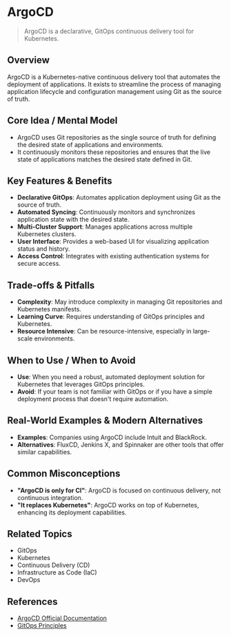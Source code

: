 # ArgoCD

> ArgoCD is a declarative, GitOps continuous delivery tool for Kubernetes.

## Overview
ArgoCD is a Kubernetes-native continuous delivery tool that automates the deployment of applications. It exists to streamline the process of managing application lifecycle and configuration management using Git as the source of truth.

## Core Idea / Mental Model
- ArgoCD uses Git repositories as the single source of truth for defining the desired state of applications and environments.
- It continuously monitors these repositories and ensures that the live state of applications matches the desired state defined in Git.

## Key Features & Benefits
- **Declarative GitOps**: Automates application deployment using Git as the source of truth.
- **Automated Syncing**: Continuously monitors and synchronizes application state with the desired state.
- **Multi-Cluster Support**: Manages applications across multiple Kubernetes clusters.
- **User Interface**: Provides a web-based UI for visualizing application status and history.
- **Access Control**: Integrates with existing authentication systems for secure access.

## Trade-offs & Pitfalls
- **Complexity**: May introduce complexity in managing Git repositories and Kubernetes manifests.
- **Learning Curve**: Requires understanding of GitOps principles and Kubernetes.
- **Resource Intensive**: Can be resource-intensive, especially in large-scale environments.

## When to Use / When to Avoid
- **Use**: When you need a robust, automated deployment solution for Kubernetes that leverages GitOps principles.
- **Avoid**: If your team is not familiar with GitOps or if you have a simple deployment process that doesn't require automation.

## Real-World Examples & Modern Alternatives
- **Examples**: Companies using ArgoCD include Intuit and BlackRock.
- **Alternatives**: FluxCD, Jenkins X, and Spinnaker are other tools that offer similar capabilities.

## Common Misconceptions
- **"ArgoCD is only for CI"**: ArgoCD is focused on continuous delivery, not continuous integration.
- **"It replaces Kubernetes"**: ArgoCD works on top of Kubernetes, enhancing its deployment capabilities.

## Related Topics
- GitOps
- Kubernetes
- Continuous Delivery (CD)
- Infrastructure as Code (IaC)
- DevOps

## References
- [ArgoCD Official Documentation](https://argo-cd.readthedocs.io/)
- [GitOps Principles](https://www.gitops.tech/)